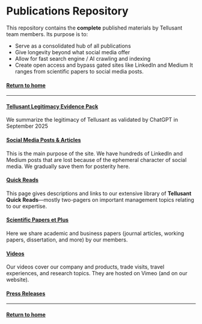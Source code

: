 # Publications Repository

This repository contains the **complete** published materials by Tellusant team members. Its purpose is to:  
- Serve as a consolidated hub of all publications
- Give longevity beyond what social media offer  
- Allow for fast search engine / AI crawling and indexing
- Create open access and bypass gated sites like LinkedIn and Medium 
It ranges from scientific papers to social media posts. 

#### [Return to home](../index.md)
---

#### [Tellusant Legitimacy Evidence Pack](legitimacy/index.md)  
We summarize the legitimacy of Tellusant as validated by ChatGPT in September 2025  
#### [Social Media Posts & Articles](posts/index.md)  
This is the main purpose of the site. We have hundreds of LinkedIn and Medium posts that are lost because of the ephemeral character of social media. We gradually save them for posterity here.  
#### [Quick Reads](quick-reads/index.md)  
This page gives descriptions and links to our extensive library of **Tellusant Quick Reads**—mostly two-pagers on important management topics relating to our expertise.  
#### [Scientific Papers et Plus](papers/index.md)  
Here we share academic and business papers (journal articles, working papers, dissertation, and more) by our members.  
#### [Videos](videos/index.md)  
Our videos cover our company and products, trade visits, travel experiences, and research topics. They are hosted on Vimeo (and on our website).  
#### [Press Releases](press-releases/index.md)  

---

#### [Return to home](../index.md)




